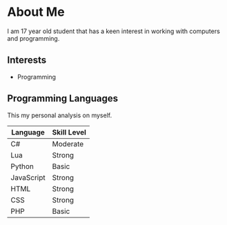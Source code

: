 # About Me
I am 17 year old student that has a keen interest in working with computers and programming.
## Interests
- Programming
## Programming Languages
This my personal analysis on myself.

Language | Skill Level
------------ | -------------
C# | Moderate
Lua | Strong
Python | Basic
JavaScript | Strong
HTML | Strong
CSS | Strong
PHP | Basic
